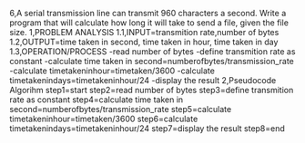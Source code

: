 6,A serial transmission line can transmit 960 characters a second. Write a program that will calculate how long it will take to send a file, given the file size. 
1,PROBLEM ANALYSIS
1.1,INPUT=transmition rate,number of bytes
1.2,OUTPUT=time taken in second, time taken in hour, time taken in day
1.3,OPERATION/PROCESS
    -read number of bytes
    -define transmition rate as constant
    -calculate time taken in second=numberofbytes/transmission_rate
    -calculate timetakeninhour=timetaken/3600
    -calculate timetakenindays=timetakeninhour/24
    -display the result
2,Pseudocode Algorihm
step1=start
step2=read number of bytes
step3=define transmition rate as constant
step4=calculate time taken in second=numberofbytes/transmission_rate
step5=calculate timetakeninhour=timetaken/3600
step6=calculate timetakenindays=timetakeninhour/24
step7=display the result
step8=end

